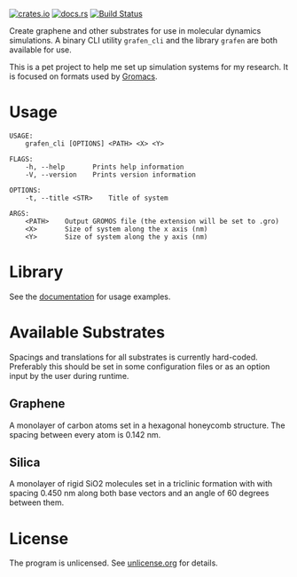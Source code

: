 [![crates.io](https://img.shields.io/crates/v/grafen.svg)](https://crates.io/crates/grafen) [![docs.rs](https://img.shields.io/badge/docs.rs-documentation-orange.svg)](https://docs.rs/crate/grafen) [![Build Status](https://travis-ci.org/pjohansson/grafen.svg?branch=master)](https://travis-ci.org/pjohansson/grafen)

Create graphene and other substrates for use in molecular dynamics simulations. A binary CLI utility `grafen_cli` and the library `grafen` are both available for use.

This is a pet project to help me set up simulation systems for my research. It is focused on formats used by [Gromacs](http://www.gromacs.org/). 

# Usage
```
USAGE:
    grafen_cli [OPTIONS] <PATH> <X> <Y>

FLAGS:
    -h, --help       Prints help information
    -V, --version    Prints version information

OPTIONS:
    -t, --title <STR>    Title of system

ARGS:
    <PATH>    Output GROMOS file (the extension will be set to .gro)
    <X>       Size of system along the x axis (nm)
    <Y>       Size of system along the y axis (nm)
```

# Library
See the [documentation](https://docs.rs/crate/grafen) for usage examples.

# Available Substrates
Spacings and translations for all substrates is currently hard-coded.
Preferably this should be set in some configuration files or as an option
input by the user during runtime.

## Graphene
A monolayer of carbon atoms set in a hexagonal honeycomb structure.
The spacing between every atom is 0.142 nm.

## Silica
A monolayer of rigid SiO2 molecules set in a triclinic formation with
with spacing 0.450 nm along both base vectors and an angle of 60 degrees
between them.

# License
The program is unlicensed. See [unlicense.org](http://unlicense.org) for details.
